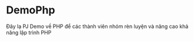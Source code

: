 # DemoPhp
Đây lạ PJ Demo về PHP để các thành viên nhóm rèn luyện và nâng cao khả năng lập trình PHP
